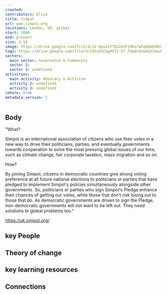 ```yaml
---
created:
contributors: Elisa
title: Simpol
url: www.simpol.org
locations: London, UK; global
start: 2000
end: present
size: 4-10
image: https://drive.google.com/file/d/1J-8pu31Y7O2ZeSFjHGxrwFq0DAK90s5C/view?usp=drive_link
logo: https://drive.google.com/file/d/1OZsG5CbgHVT1-h7_F9pQC8vm4UX3duaV/view?usp=drive_link
sectors:
  main sector: Governance & Community
  sector 2: 
  sector 3: undefined
activities: 
  main activity: Advocacy & Activism
  activity 2: undefined
  activity 3: undefined
cohere: true
metadata_version: 1
---
```



## Body

"What?

Simpol is an international association of citizens who use their votes in a new way to drive their politicians, parties, and eventually governments towards cooperation to solve the most pressing global issues of our time, such as climate change, fair corporate taxation, mass migration and so on.

How?

By joining Simpol, citizens in democratic countries give strong voting preference at all future national elections to politicians or parties that have pledged to implement Simpol's policies simultaneously alongside other governments. So, politicians or parties who sign Simpol's Pledge enhance their chances of getting our votes, while those that don’t risk losing out to those that do. As democratic governments are driven to sign the Pledge, non-democratic governments will not want to be left out. They need solutions to global problems too."

https://uk.simpol.org/

## key People



## Theory of change



## key learning resources



## Connections




